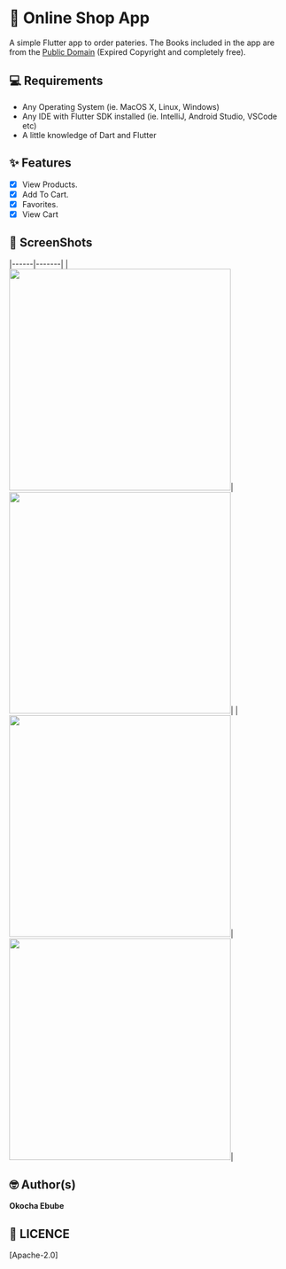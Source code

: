 # 🏡 Online Shop App

A simple Flutter app to order pateries.
The Books included in the app are from the [Public Domain](https://en.wikipedia.org/wiki/Public_domain) (Expired Copyright and completely free).


## 💻 Requirements
* Any Operating System (ie. MacOS X, Linux, Windows)
* Any IDE with Flutter SDK installed (ie. IntelliJ, Android Studio, VSCode etc)
* A little knowledge of Dart and Flutter

## ✨ Features
- [x] View Products.
- [x] Add To Cart.
- [x] Favorites.
- [x] View Cart

## 📸 ScreenShots

|------|-------|
|<img src="ss/1.png" width="400">|<img src="ss/2.png" width="400">|
|<img src="ss/3.png" width="400">|<img src="ss/4.png" width="400">|


## 🤓 Author(s)
**Okocha Ebube**


## 🔖 LICENCE
[Apache-2.0]
